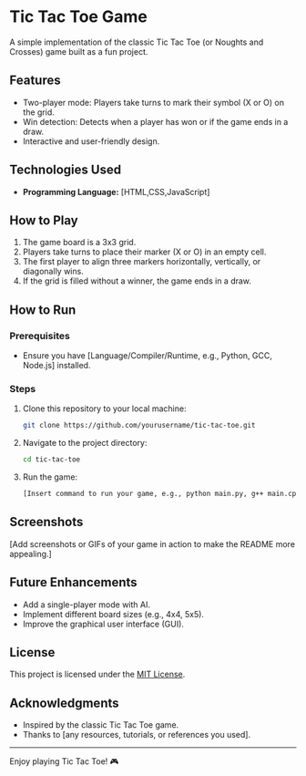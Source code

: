 # Tic Tac Toe Game

A simple implementation of the classic Tic Tac Toe (or Noughts and Crosses) game built as a fun project.

## Features

- Two-player mode: Players take turns to mark their symbol (X or O) on the grid.
- Win detection: Detects when a player has won or if the game ends in a draw.
- Interactive and user-friendly design.

## Technologies Used

- **Programming Language:** [HTML,CSS,JavaScript]


## How to Play

1. The game board is a 3x3 grid.
2. Players take turns to place their marker (X or O) in an empty cell.
3. The first player to align three markers horizontally, vertically, or diagonally wins.
4. If the grid is filled without a winner, the game ends in a draw.

## How to Run

### Prerequisites
- Ensure you have [Language/Compiler/Runtime, e.g., Python, GCC, Node.js] installed.

### Steps
1. Clone this repository to your local machine:
   ```bash
   git clone https://github.com/yourusername/tic-tac-toe.git
   ```
2. Navigate to the project directory:
   ```bash
   cd tic-tac-toe
   ```
3. Run the game:
   ```bash
   [Insert command to run your game, e.g., python main.py, g++ main.cpp && ./a.out]
   ```

## Screenshots

[Add screenshots or GIFs of your game in action to make the README more appealing.]

## Future Enhancements

- Add a single-player mode with AI.
- Implement different board sizes (e.g., 4x4, 5x5).
- Improve the graphical user interface (GUI).

## License

This project is licensed under the [MIT License](LICENSE).

## Acknowledgments

- Inspired by the classic Tic Tac Toe game.
- Thanks to [any resources, tutorials, or references you used].

---

Enjoy playing Tic Tac Toe! 🎮
